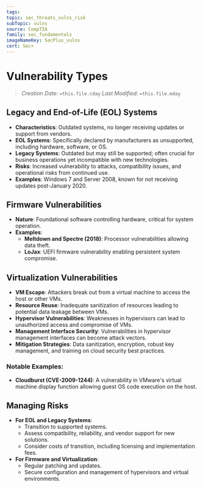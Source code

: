```yaml
---
tags: 
topic: sec_threats_vulns_risk
subTopic: vulns
source: CompTIA
family: sec_fundamentals
imageNameKey: SecPlus_vulns
cert: Sec+
---
```

# Vulnerability Types
> *Creation Date:* `=this.file.cday`
> *Last Modified:* `=this.file.mday`

## Legacy and End-of-Life (EOL) Systems
- **Characteristics**: Outdated systems, no longer receiving updates or support from vendors.
- **EOL Systems**: Specifically declared by manufacturers as unsupported, including hardware, software, or OS.
- **Legacy Systems**: Outdated but may still be supported; often crucial for business operations yet incompatible with new technologies.
- **Risks**: Increased vulnerability to attacks, compatibility issues, and operational risks from continued use.
- **Examples**: Windows 7 and Server 2008, known for not receiving updates post-January 2020.

## Firmware Vulnerabilities
- **Nature**: Foundational software controlling hardware, critical for system operation.
- **Examples**:
  - **Meltdown and Spectre (2018)**: Processor vulnerabilities allowing data theft.
  - **LoJax**: UEFI firmware vulnerability enabling persistent system compromise.

## Virtualization Vulnerabilities
- **VM Escape**: Attackers break out from a virtual machine to access the host or other VMs.
- **Resource Reuse**: Inadequate sanitization of resources leading to potential data leakage between VMs.
- **Hypervisor Vulnerabilities**: Weaknesses in hypervisors can lead to unauthorized access and compromise of VMs.
- **Management Interface Security**: Vulnerabilities in hypervisor management interfaces can become attack vectors.
- **Mitigation Strategies**: Data sanitization, encryption, robust key management, and training on cloud security best practices.

### Notable Examples:
- **Cloudburst (CVE-2009-1244)**: A vulnerability in VMware's virtual machine display function allowing guest OS code execution on the host.

## Managing Risks
- **For EOL and Legacy Systems**: 
  - Transition to supported systems.
  - Assess compatibility, reliability, and vendor support for new solutions.
  - Consider costs of transition, including licensing and implementation fees.
- **For Firmware and Virtualization**: 
  - Regular patching and updates.
  - Secure configuration and management of hypervisors and virtual environments.

